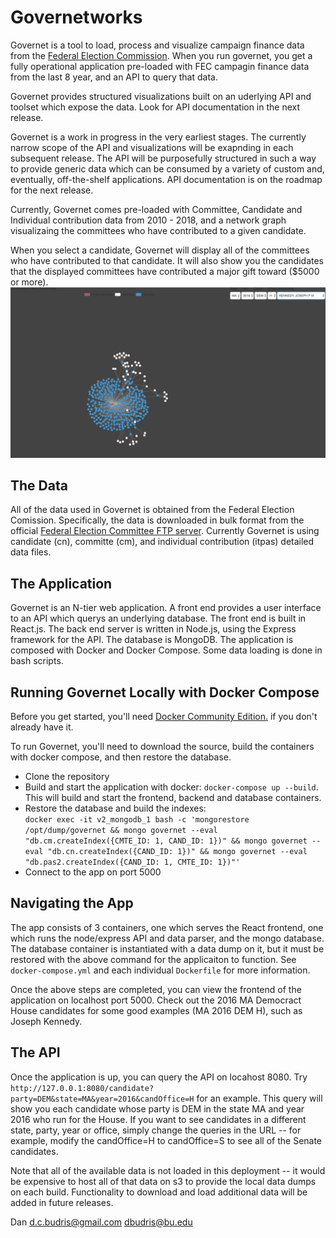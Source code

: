# Governetworks
Governet is a tool to load, process and visualize campaign finance data from the [Federal Election Commission](https://www.fec.gov/).  When you run governet, you get a fully operational application pre-loaded with FEC campagin finance data from the last 8 year, and an API to query that data.  

Governet provides structured visualizations built on an uderlying API and toolset which expose the data. Look for API documentation in the next release.

Governet is a work in progress in the very earliest stages.  The currently narrow scope of the API and visualizations will be exapnding in each subsequent release.  The API will be purposefully structured in such a way to provide generic data which can be consumed by a variety of custom and, eventually, off-the-shelf applications.  API documentation is on the roadmap for the next release.


Currently, Governet comes pre-loaded with Committee, Candidate and Individual contribution data from 2010 - 2018, and a network graph visualizaing the committees who have contributed to a given candidate.  

When you select a candidate, Governet will display all of the committees who have contributed to that candidate.  It will also show you the candidates that the displayed committees have contributed a major gift toward ($5000 or more).  
![GovernetVisualization](./images/workspace.png "The application in use")

## The Data
All of the data used in Governet is obtained from the Federal Election Comission.  Specifically, the data is downloaded in bulk format from the official [Federal Election Committee FTP server](https://cg-519a459a-0ea3-42c2-b7bc-fa1143481f74.s3-us-gov-west-1.amazonaws.com/bulk-downloads/index.html).  Currently Governet is using candidate (cn), committe (cm), and individual contribution (itpas) detailed data files.  

## The Application
Governet is an N-tier web application.  A front end provides a user interface to an API which querys an underlying database.  The front end is built in React.js.  The back end server is written in Node.js, using the Express framework for the API.  The database is MongoDB.  The application is composed with Docker and Docker Compose.  Some data loading is done in bash scripts.

## Running Governet Locally with Docker Compose
Before you get started, you'll need [Docker Community Edition.](https://docs.docker.com/install/) if you don't already have it.

To run Governet, you'll need to download the source, build the containers with docker compose, and then restore the database.

- Clone the repository
- Build and start the application with docker: `docker-compose up --build`.  This will build and start the frontend, backend and database containers. 
- Restore the database and build the indexes:  
    `docker exec -it v2_mongodb_1 bash -c 'mongorestore /opt/dump/governet && mongo governet --eval "db.cm.createIndex({CMTE_ID: 1, CAND_ID: 1})" && mongo governet --eval "db.cn.createIndex({CAND_ID: 1})" && mongo governet --eval "db.pas2.createIndex({CAND_ID: 1, CMTE_ID: 1})"'`
- Connect to the app on port 5000

## Navigating the App

The app consists of 3 containers, one which serves the React frontend, one which runs the node/express API and data parser, and the mongo database.  The database container is instantiated with a data dump on it, but it must be restored with the above command for the applicaiton to function.  See `docker-compose.yml` and each individual `Dockerfile` for more information.

Once the above steps are completed, you can view the frontend of the application on localhost port 5000.  Check out the 2016 MA Democract House candidates for some good examples (MA 2016 DEM H), such as Joseph Kennedy.


## The API
Once the application is up, you can query the API on locahost 8080. Try `http://127.0.0.1:8080/candidate?party=DEM&state=MA&year=2016&candOffice=H` for an example.  This query will show you each candidate whose party is DEM in the state MA and year 2016 who run for the House.  If you want to see candidates in a different state, party, year or office, simply change the queries in the URL -- for example, modify the candOffice=H to candOffice=S to see all of the Senate candidates.  

Note that all of the available data is not loaded in this deployment -- it would be expensive to host all of that data on s3 to provide the local data dumps on each build.  Functionality to download and load additional data will be added in future releases.

Dan
d.c.budris@gmail.com
dbudris@bu.edu
